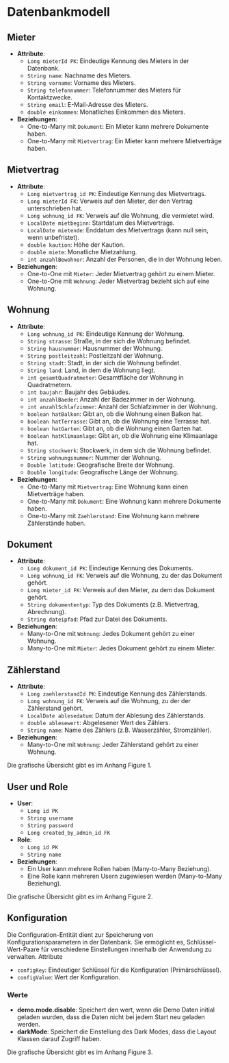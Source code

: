 # Datenbankmodell

## Mieter
- **Attribute**:
    - `Long mieterId PK`: Eindeutige Kennung des Mieters in der Datenbank.
    - `String name`: Nachname des Mieters.
    - `String vorname`: Vorname des Mieters.
    - `String telefonnummer`: Telefonnummer des Mieters für Kontaktzwecke.
    - `String email`: E-Mail-Adresse des Mieters.
    - `double einkommen`: Monatliches Einkommen des Mieters.
- **Beziehungen**:
    - One-to-Many mit `Dokument`: Ein Mieter kann mehrere Dokumente haben.
    - One-to-Many mit `Mietvertrag`: Ein Mieter kann mehrere Mietverträge haben.

## Mietvertrag
- **Attribute**:
    - `Long mietvertrag_id PK`: Eindeutige Kennung des Mietvertrags.
    - `Long mieterId FK`: Verweis auf den Mieter, der den Vertrag unterschrieben hat.
    - `Long wohnung_id FK`: Verweis auf die Wohnung, die vermietet wird.
    - `LocalDate mietbeginn`: Startdatum des Mietvertrags.
    - `LocalDate mietende`: Enddatum des Mietvertrags (kann null sein, wenn unbefristet).
    - `double kaution`: Höhe der Kaution.
    - `double miete`: Monatliche Mietzahlung.
    - `int anzahlBewohner`: Anzahl der Personen, die in der Wohnung leben.
- **Beziehungen**:
    - One-to-One mit `Mieter`: Jeder Mietvertrag gehört zu einem Mieter.
    - One-to-One mit `Wohnung`: Jeder Mietvertrag bezieht sich auf eine Wohnung.

## Wohnung
- **Attribute**:
    - `Long wohnung_id PK`: Eindeutige Kennung der Wohnung.
    - `String strasse`: Straße, in der sich die Wohnung befindet.
    - `String hausnummer`: Hausnummer der Wohnung.
    - `String postleitzahl`: Postleitzahl der Wohnung.
    - `String stadt`: Stadt, in der sich die Wohnung befindet.
    - `String land`: Land, in dem die Wohnung liegt.
    - `int gesamtQuadratmeter`: Gesamtfläche der Wohnung in Quadratmetern.
    - `int baujahr`: Baujahr des Gebäudes.
    - `int anzahlBaeder`: Anzahl der Badezimmer in der Wohnung.
    - `int anzahlSchlafzimmer`: Anzahl der Schlafzimmer in der Wohnung.
    - `boolean hatBalkon`: Gibt an, ob die Wohnung einen Balkon hat.
    - `boolean hatTerrasse`: Gibt an, ob die Wohnung eine Terrasse hat.
    - `boolean hatGarten`: Gibt an, ob die Wohnung einen Garten hat.
    - `boolean hatKlimaanlage`: Gibt an, ob die Wohnung eine Klimaanlage hat.
    - `String stockwerk`: Stockwerk, in dem sich die Wohnung befindet.
    - `String wohnungsnummer`: Nummer der Wohnung.
    - `Double latitude`: Geografische Breite der Wohnung.
    - `Double longitude`: Geografische Länge der Wohnung.
- **Beziehungen**:
    - One-to-Many mit `Mietvertrag`: Eine Wohnung kann einen Mietverträge haben.
    - One-to-Many mit `Dokument`: Eine Wohnung kann mehrere Dokumente haben.
    - One-to-Many mit `Zaehlerstand`: Eine Wohnung kann mehrere Zählerstände haben.

## Dokument
- **Attribute**:
    - `Long dokument_id PK`: Eindeutige Kennung des Dokuments.
    - `Long wohnung_id FK`: Verweis auf die Wohnung, zu der das Dokument gehört.
    - `Long mieter_id FK`: Verweis auf den Mieter, zu dem das Dokument gehört.
    - `String dokumententyp`: Typ des Dokuments (z.B. Mietvertrag, Abrechnung).
    - `String dateipfad`: Pfad zur Datei des Dokuments.
- **Beziehungen**:
    - Many-to-One mit `Wohnung`: Jedes Dokument gehört zu einer Wohnung.
    - Many-to-One mit `Mieter`: Jedes Dokument gehört zu einem Mieter.

## Zählerstand
- **Attribute**:
    - `Long zaehlerstandId PK`: Eindeutige Kennung des Zählerstands.
    - `Long wohnung_id FK`: Verweis auf die Wohnung, zu der der Zählerstand gehört.
    - `LocalDate ablesedatum`: Datum der Ablesung des Zählerstands.
    - `double ablesewert`: Abgelesener Wert des Zählers.
    - `String name`: Name des Zählers (z.B. Wasserzähler, Stromzähler).
- **Beziehungen**:
    - Many-to-One mit `Wohnung`: Jeder Zählerstand gehört zu einer Wohnung.

Die grafische Übersicht gibt es im Anhang Figure 1.

## User und Role
- **User**:
    - `Long id PK`
    - `String username`
    - `String password`
    - `Long created_by_admin_id FK`
- **Role**:
    - `Long id PK`
    - `String name`
- **Beziehungen**:
    - Ein User kann mehrere Rollen haben (Many-to-Many Beziehung).
    - Eine Rolle kann mehreren Usern zugewiesen werden (Many-to-Many Beziehung).

Die grafische Übersicht gibt es im Anhang Figure 2.

## Konfiguration

Die Configuration-Entität dient zur Speicherung von Konfigurationsparametern in der Datenbank. Sie ermöglicht es, Schlüssel-Wert-Paare für verschiedene Einstellungen innerhalb der Anwendung zu verwalten.
Attribute

- `configKey`: Eindeutiger Schlüssel für die Konfiguration (Primärschlüssel).
- `configValue`: Wert der Konfiguration.

### Werte
- **demo.mode.disable**: Speichert den wert, wenn die Demo Daten initial geladen wurden, dass die Daten nicht bei jedem Start neu geladen werden.
- **darkMode**: Speichert die Einstellung des Dark Modes, dass die Layout Klassen darauf Zugriff haben.

Die grafische Übersicht gibt es im Anhang Figure 3.